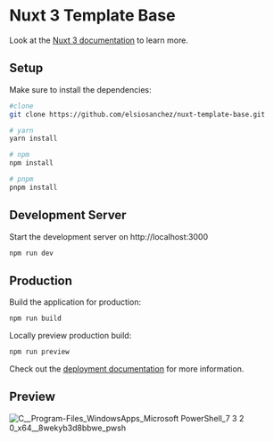 # Nuxt 3 Template Base

Look at the [Nuxt 3 documentation](https://nuxt.com/docs/getting-started/introduction) to learn more.

## Setup

Make sure to install the dependencies:

```bash
#clone
git clone https://github.com/elsiosanchez/nuxt-template-base.git

# yarn
yarn install

# npm
npm install

# pnpm
pnpm install
```

## Development Server

Start the development server on http://localhost:3000

```bash
npm run dev
```

## Production

Build the application for production:

```bash
npm run build
```

Locally preview production build:

```bash
npm run preview
```

Check out the [deployment documentation](https://nuxt.com/docs/getting-started/deployment) for more information.

## Preview

![C__Program-Files_WindowsApps_Microsoft PowerShell_7 3 2 0_x64__8wekyb3d8bbwe_pwsh](https://user-images.githubusercontent.com/45974454/219414735-897d67ff-fb9e-4b5b-bdaf-de44bbfdc25e.gif)

